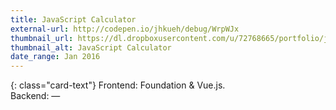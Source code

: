 ```yaml
---
title: JavaScript Calculator
external-url: http://codepen.io/jhkueh/debug/WrpWJx
thumbnail_url: https://dl.dropboxusercontent.com/u/72768665/portfolio/js_calc_thumbnail.png
thumbnail_alt: JavaScript Calculator
date_range: Jan 2016
---
```


{: class="card-text"}
Frontend: Foundation & Vue.js.  
Backend: —